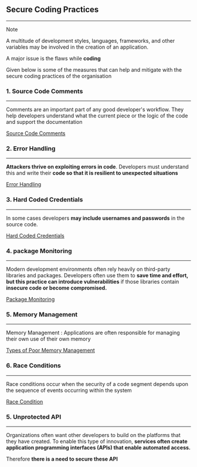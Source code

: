 ## Secure Coding Practices
---
>[!note]
>A multitude of development styles, languages, frameworks, and other variables may be involved in the creation of an application.
>
>A major issue is the flaws while **coding**

Given below is some of the measures that can help and mitigate with the secure coding practices of the organisation 

### 1. Source Code Comments 
---
Comments are an important part of any good developer's workflow. They help developers understand what the current piece or the logic of the code and support the documentation 

[Source Code Comments](../concepts/Source%20Code%20Comments.md)

### 2. Error Handling
---
**Attackers thrive on exploiting errors in code**. Developers must understand this and write their **code so that it is resilient to unexpected situations**

[Error Handling](../concepts/Error%20Handling.md)

### 3. Hard Coded Credentials 
---
In some cases developers **may include usernames and passwords** in the source code. 

[Hard Coded Credentials](../concepts/Hard%20Coded%20Credentials.md)

### 4. package Monitoring 
---
Modern development environments often rely heavily on third-party libraries and packages. Developers often use them to **save time and effort, but this practice can introduce vulnerabilities** if those libraries contain **insecure code or become compromised.**

[Package Monitoring](../concepts/Package%20Monitoring.md)

### 5. Memory Management 
---
Memory Management : Applications are often responsible for managing their own use of their own memory 

[Types of Poor Memory Management](../concepts/Types%20of%20Poor%20Memory%20Management.md)

### 6. Race Conditions 
---
Race conditions occur when the security of a code segment depends upon the sequence of events occurring within the system

[Race Condition](../concepts/Race%20Condition.md)

### 5. Unprotected API
---
Organizations often want other developers to build on the platforms that they have created. To enable this type of innovation, **services often create application programming interfaces (APIs) that enable automated access.**

Therefore **there is a need to secure these API**




